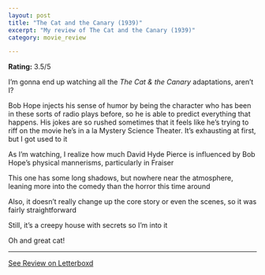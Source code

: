 ```yaml
---
layout: post
title: "The Cat and the Canary (1939)"
excerpt: "My review of The Cat and the Canary (1939)"
category: movie_review

---
```


**Rating:** 3.5/5

I’m gonna end up watching all the <i>The Cat & the Canary </i>adaptations, aren’t I?

Bob Hope injects his sense of humor by being the character who has been in these sorts of radio plays before, so he is able to predict everything that happens. His jokes are so rushed sometimes that it feels like he’s trying to riff on the movie he’s in a la Mystery Science Theater. It’s exhausting at first, but I got used to it

As I’m watching, I realize how much David Hyde Pierce is influenced by Bob Hope’s physical mannerisms, particularly in Fraiser

This one has some long shadows, but nowhere near the atmosphere, leaning more into the comedy than the horror this time around

Also, it doesn’t really change up the core story or even the scenes, so it was fairly straightforward

Still, it’s a creepy house with secrets so I’m into it

Oh and great cat!

<hr>

[See Review on Letterboxd](https://boxd.it/3ZmMZt)
